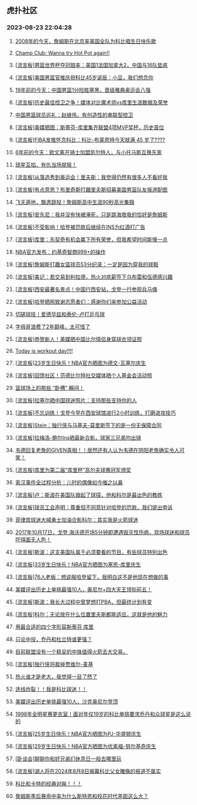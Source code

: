 ## 虎扑社区 
### 2023-08-23 22:04:28

1. [2008年的今天，詹姆斯在北京率美国全队为科比唱生日快乐歌](https://bbs.hupu.com/61798463.html)

2. [Champ Club: Wanna try Hot Pot again!!](https://bbs.hupu.com/61797623.html)

3. [[流言板]男篮世界杯夺冠赔率：美国1法国加拿大2，中国与16队垫底](https://bbs.hupu.com/61797316.html)

4. [[流言板]美国男篮官推庆祝科比45岁诞辰：小豆，我们想念你](https://bbs.hupu.com/61800497.html)

5. [19年前的今天：中国男篮1分险胜塞黑，晋级雅典奥运会八强](https://bbs.hupu.com/61796503.html)

6. [[流言板]历史最佳控卫之争！媒体对比魔术师vs库里生涯数据及荣誉](https://bbs.hupu.com/61800212.html)

7. [中国男篮球员巡礼：赵继伟，有创造性的串联型控卫](https://bbs.hupu.com/61798051.html)

8. [[流言板]美媒晒图：斯蒂芬-库里集齐联盟4项MVP奖杯，历史首位](https://bbs.hupu.com/61797277.html)

9. [[流言板]FIBA发推怀念科比：科比-布莱恩特今天就满 45 岁了????](https://bbs.hupu.com/61798793.html)

10. [6年前的今天：欧文离开骑士加盟凯尔特人，与小托马斯互换东家](https://bbs.hupu.com/61794903.html)

11. [球星互掐，有仇当场就报！](https://bbs.hupu.com/61797878.html)

12. [[流言板]从落选秀到奥运会！里夫斯：我觉得仍然有很多人不看好我](https://bbs.hupu.com/61794339.html)

13. [[流言板]有点意思？布里奇斯打趣里夫斯招募美国男篮队友报道配图](https://bbs.hupu.com/61799523.html)

14. [飞天遁地，飘逸跳投！詹姆斯高中生涯90秒高光集锦](https://bbs.hupu.com/61794378.html)

15. [[流言板]安东尼：我并没有快被淹死，只是跳海救我的恰好是詹姆斯](https://bbs.hupu.com/61793620.html)

16. [[流言板]不受影响！哈登被罚款后继续在INS为红酒打广告](https://bbs.hupu.com/61793715.html)

17. [[流言板]库里：东契奇有机会赢下所有荣誉，但我希望时间能慢一点](https://bbs.hupu.com/61793637.html)

18. [NBA官方发布：约基奇智商999+的操作](https://bbs.hupu.com/61793065.html)

19. [[流言板]詹姆斯打趣女篮球员53分纪录：一定是因为穿我的球鞋](https://bbs.hupu.com/61793101.html)

20. [[流言板]美记：若交易到利拉德，热火对底薪签下乌布雷和伍德感兴趣](https://bbs.hupu.com/61794036.html)

21. [[流言板]西安最著名景点！中国行西安站，戈登一行参观兵马俑](https://bbs.hupu.com/61799536.html)

22. [[流言板]哈登晒照致谢志愿者们：感谢你们来参加公益活动](https://bbs.hupu.com/61799231.html)

23. [切磋球技！爱德华兹和泰伦-卢打乒乓球](https://bbs.hupu.com/61799175.html)

24. [字母哥浪费了2年巅峰，太可惜了](https://bbs.hupu.com/61799702.html)

25. [[流言板]恭贺新人！美媒晒中国比尔情侣身穿球衣领证照](https://bbs.hupu.com/61793922.html)

26. [Today is workout day!!!!](https://bbs.hupu.com/61794175.html)

27. [[流言板]23岁生日快乐！NBA官方晒图为德文-瓦塞尔庆生](https://bbs.hupu.com/61799817.html)

28. [[流言板]回馈社区！范德比尔特社交媒体晒个人基金会活动照](https://bbs.hupu.com/61799450.html)

29. [篮球场上的那些 “卧槽” 瞬间！](https://bbs.hupu.com/61795943.html)

30. [[流言板]拉塞尔晒中国球迷照片：支持那些支持你的人](https://bbs.hupu.com/61796484.html)

31. [[流言板]不忘训练！戈登今早在西安球馆进行2小时训练，打磨进攻技巧](https://bbs.hupu.com/61795658.html)

32. [[流言板]Stein：独行侠与马基夫-莫里斯签下的是一份无保障合同](https://bbs.hupu.com/61797220.html)

33. [[流言板]拉梅洛-鲍尔Ins晒最新合影，球家三兄弟均出镜](https://bbs.hupu.com/61799308.html)

34. [韦德回复老詹的GIVEN真相！！居然还有人认为韦德在阴阳老詹确实令人可笑！](https://bbs.hupu.com/61799355.html)

35. [[流言板]库里为第二届“库里杯”高尔夫球赛冠军颁奖](https://bbs.hupu.com/61799168.html)

36. [索汉事件全过程分析：儿时的偶像如今嗤之以鼻](https://bbs.hupu.com/61798101.html)

37. [[流言板]卢：斯波在美国队做起了球探，他和科尔是最出色的教练](https://bbs.hupu.com/61799305.html)

38. [[流言板]球员工会声明：尊重但不同意针对哈登的罚款，我们提出申诉](https://bbs.hupu.com/61791661.html)

39. [菲律宾球迷大喊勇士加油合影科尔：其实我是火箭球迷](https://bbs.hupu.com/61794337.html)

40. [2017年10月17日，戈登.海沃德开场5分钟即遭遇毁灭性伤病，现场球迷和球员吓得面无人色！](https://bbs.hupu.com/61794588.html)

41. [[流言板]斯波：这支美国队属于必须要看的节目，有些球员特别出色](https://bbs.hupu.com/61799855.html)

42. [[流言板]33岁生日快乐！NBA官方晒图为塞思-库里庆生](https://bbs.hupu.com/61799802.html)

43. [[流言板]76人老板：想说服哈登留下，我明白这不是他现在想做的事](https://bbs.hupu.com/61791913.html)

44. [美媒评出历史上单挑最强10人，奥尼尔+四大天王领衔前五！](https://bbs.hupu.com/61800141.html)

45. [[流言板]斯波：我长大过程中曾梦想打PBA，但最终计划有变](https://bbs.hupu.com/61799441.html)

46. [[流言板]科尔：无论放在什么位置里夫斯都能适应，这就是他的魅力](https://bbs.hupu.com/61794233.html)

47. [用最合适的四个字形容斯蒂芬 库里](https://bbs.hupu.com/61799986.html)

48. [只论中投，乔丹和杜兰特谁更强？](https://bbs.hupu.com/61799188.html)

49. [目前联盟没有一个稳妥的中锋值得火箭去大交易。](https://bbs.hupu.com/61797554.html)

50. [[流言板]独行侠将裁掉贾维尔-麦基](https://bbs.hupu.com/61791776.html)

51. [热火谁才是老大，我觉得一目了然了](https://bbs.hupu.com/61800543.html)

52. [连线炸裂！！我是科比球迷！！](https://bbs.hupu.com/61800157.html)

53. [美媒评出历史单挑最强10人，沙克奥尼尔登顶](https://bbs.hupu.com/61799898.html)

54. [1998年全明星赛更衣室！面对年仅19岁的科比单挑要求乔丹和众球星是这么说的](https://bbs.hupu.com/61794706.html)

55. [[流言板]25岁生日快乐！NBA官方晒图为PJ-华盛顿庆生](https://bbs.hupu.com/61799824.html)

56. [[流言板]29岁生日快乐！NBA官方晒图为优素福-努尔基奇庆生](https://bbs.hupu.com/61799812.html)

57. [[卧谈会]聊聊你和好兄弟们休息日一般去哪里玩](https://bbs.hupu.com/61800618.html)

58. [[流言板]湖人将在2024年8月8日揭幕科比父女雕像的报道不属实](https://bbs.hupu.com/61791755.html)

59. [科比和卡特的经典对飚！！！](https://bbs.hupu.com/61799325.html)

60. [詹姆斯季后赛命中率为什么斯特恩和校花时代差距这么大？](https://bbs.hupu.com/61800077.html)

